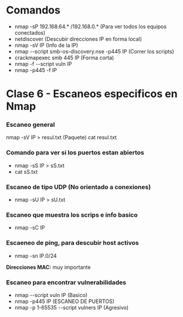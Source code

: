 # Comandos 
* nmap -sP 192.168.64.* /192.168.0.* (Para ver todos los equipos conectados)
* netdiscover (Descubir direcciones IP en forma local)
* nmap -sV IP (Info de la IP)
* nmap --script smb-os-discovery.nse -p445 IP (Correr los scripts)
* crackmapexec smb 445 IP (Forma corta)
* nmap -f --script vuln IP
* nmap -p445 -f IP

# Clase 6 - Escaneos especificos en Nmap

### Escaneo general
nmap -sV IP > resul.txt (Paquete)
cat resul.txt


### Comando para ver si los puertos estan abiertos 

* nmap -sS IP > sS.txt
* cat sS.txt

### Escaneo de tipo UDP (No orientado a conexiones)
* nmap -sU IP > sU.txt

### Escaneo que muestra los scrips e info basico
* nmap -sC IP
  
### Escaeneo de ping, para descubir host activos
* nmap -sn IP.0/24

**Direcciones MAC:** muy importante 

### Escaneo para encontrar vulnerabilidades 
* nmap --script vuln IP (Basico)
* nmap -p445 IP (ESCANEO DE PUERTOS)
* nmap -p 1-65535 --script vulners IP (Agresivo)



